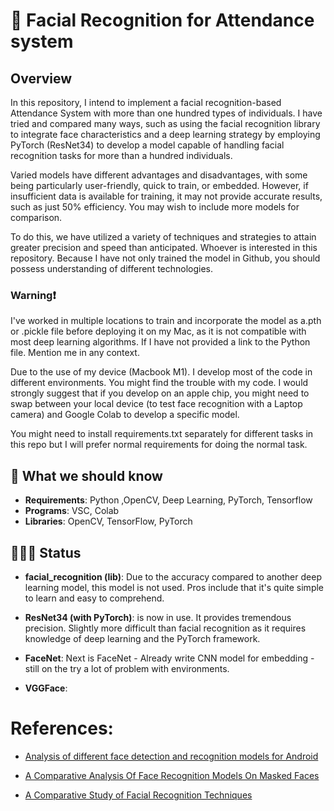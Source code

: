 # 🙈 Facial Recognition for Attendance system

## Overview
In this repository, I intend to implement a facial recognition-based Attendance System with more than one hundred types of individuals. I have tried and compared many ways, such as using the facial recognition library to integrate face characteristics and a deep learning strategy by employing PyTorch (ResNet34) to develop a model capable of handling facial recognition tasks for more than a hundred individuals.

Varied models have different advantages and disadvantages, with some being particularly user-friendly, quick to train, or embedded. However, if insufficient data is available for training, it may not provide accurate results, such as just 50% efficiency. You may wish to include more models for comparison.

To do this, we have utilized a variety of techniques and strategies to attain greater precision and speed than anticipated. Whoever is interested in this repository. Because I have not only trained the model in Github, you should possess understanding of different technologies.

### **Warning❗️** 
I've worked in multiple locations to train and incorporate the model as a.pth or .pickle file before deploying it on my Mac, as it is not compatible with most deep learning algorithms. If I have not provided a link to the Python file. Mention me in any context.

Due to the use of my device (Macbook M1). I develop most of the code in different environments. You might find the trouble with my code. I would strongly suggest that if you develop on an apple chip, you might need to swap between your local device (to test face recognition with a Laptop camera) and Google Colab to develop a specific model.

You might need to install requirements.txt separately for different tasks in this repo but I will prefer normal requirements for doing the normal task.



## 🧠 What we should know
- **Requirements**: Python ,OpenCV, Deep Learning, PyTorch, Tensorflow
- **Programs**: VSC, Colab
- **Libraries**: OpenCV, TensorFlow, PyTorch 

## 👩🏼‍💻 Status
- **facial_recognition (lib)**: Due to the accuracy compared to another deep learning model, this model is not used. Pros include that it's quite simple to learn and easy to comprehend.

- **ResNet34 (with PyTorch)**: is now in use. It provides tremendous precision. Slightly more difficult than facial recognition as it requires knowledge of deep learning and the PyTorch framework.

- **FaceNet**: Next is FaceNet - Already write CNN model for embedding - still on the try a lot of problem with environments.

- **VGGFace**: 

# References:
- [Analysis of different face detection and
recognition models for Android ](https://www.diva-portal.org/smash/get/diva2:1574943/FULLTEXT01.pdf)

- [A Comparative Analysis Of Face Recognition
Models On Masked Faces](https://www.ijstr.org/final-print/oct2020/A-Comparative-Analysis-Of-Face-Recognition-Models-On-Masked-Faces.pdf)

- [A Comparative Study of Facial Recognition Techniques](https://www.diva-portal.org/smash/get/diva2:1327708/FULLTEXT01.pdf)